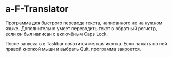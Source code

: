 # а-F-Translator

Программа для быстрого перевода текста, написанного не на нужном языке. Дополнительно умеет переводить текст в обратный регистр, если он был написан с включёным Caps Lock.

После запуска в в Taskbar появтится мелкая иконка. Если нажать по ней правой кнопкой мыши и выбрать Quit, программа закроется.


